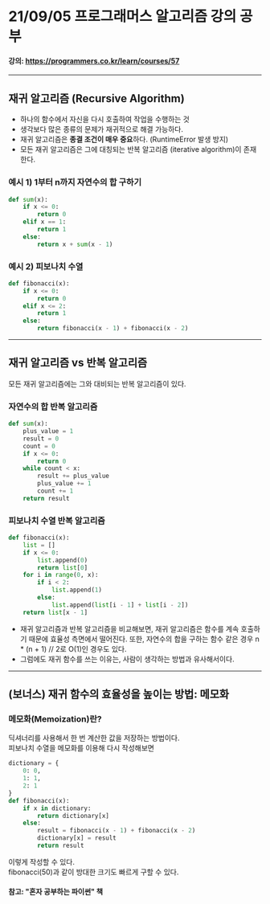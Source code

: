 # 21/09/05 프로그래머스 알고리즘 강의 공부
#### 강의: <a>https://programmers.co.kr/learn/courses/57</a> 
***
## 재귀 알고리즘 (Recursive Algorithm)
* 하나의 함수에서 자신을 다시 호출하여 작업을 수행하는 것
* 생각보다 많은 종류의 문제가 재귀적으로 해결 가능하다.
* 재귀 알고리즘은 <b>종결 조건이 매우 중요</b>하다. (RuntimeError 발생 방지)
* 모든 재귀 알고리즘은 그에 대칭되는 반복 알고리즘 (iterative algorithm)이 존재한다.
### 예시 1) 1부터 n까지 자연수의 합 구하기
```python
def sum(x):
    if x <= 0:
        return 0
    elif x == 1:
        return 1
    else:
        return x + sum(x - 1)
```
### 예시 2) 피보나치 수열
```python
def fibonacci(x):
    if x <= 0:
        return 0
    elif x <= 2:
        return 1
    else:
        return fibonacci(x - 1) + fibonacci(x - 2)
```
***
## 재귀 알고리즘 vs 반복 알고리즘
모든 재귀 알고리즘에는 그와 대비되는 반복 알고리즘이 있다.
### 자연수의 합 반복 알고리즘
```python
def sum(x):
    plus_value = 1
    result = 0
    count = 0
    if x <= 0:
        return 0
    while count < x:
        result += plus_value
        plus_value += 1
        count += 1
    return result
```
### 피보나치 수열 반복 알고리즘
```python
def fibonacci(x):
    list = []
    if x <= 0:
        list.append(0)
        return list[0]
    for i in range(0, x):
        if i < 2:
            list.append(1)
        else:
            list.append(list[i - 1] + list[i - 2])
    return list[x - 1]
```
* 재귀 알고리즘과 반복 알고리즘을 비교해보면, 재귀 알고리즘은 함수를 계속 호출하기 때문에 효율성 측면에서 떨어진다. 또한, 자연수의 합을 구하는 함수 같은 경우 n * (n + 1) // 2로 O(1)인 경우도 있다.
* 그럼에도 재귀 함수를 쓰는 이유는, 사람이 생각하는 방법과 유사해서이다.
***
## (보너스) 재귀 함수의 효율성을 높이는 방법: 메모화
### 메모화(Memoization)란?
딕셔너리를 사용해서 한 번 계산한 값을 저장하는 방법이다.   
피보나치 수열을 메모화를 이용해 다시 작성해보면
```python
dictionary = {
    0: 0,
    1: 1,
    2: 1
}
def fibonacci(x):
    if x in dictionary:
        return dictionary[x]
    else:
        result = fibonacci(x - 1) + fibonacci(x - 2)
        dictionary[x] = result
        return result
```
이렇게 작성할 수 있다.  
fibonacci(50)과 같이 방대한 크기도 빠르게 구할 수 있다.
#### 참고: "혼자 공부하는 파이썬" 책
